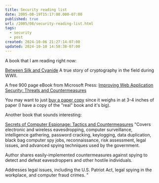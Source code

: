 ```yaml
---
title: Security reading list
date: 2005-08-19T15:17:00.000-07:00
published: true
url: /2005/08/security-reading-list.html
tags:
  - security
  - post
created: 2024-10-06 21:27:14-07:00
updated: 2024-10-10 14:58:38-07:00
---
```


A book that I am reading right now:  
  
[Between Silk and Cyanide](https://www.amazon.com/exec/obidos/ASIN/068486780X/juxtaposition-20/002-9232737-7119204) A true story of cryptography in the field during WWII.  
  
A free 900 page eBook from Microsoft Press: [Improving Web Application Security: Threats and Countermeasures](https://msdn.microsoft.com/library/default.asp?url=/library/en-us/dnnetsec/html/ThreatCounter.asp)  
  
You may want to just [buy a paper copy](https://www.amazon.com/exec/obidos/ASIN/0735618429/juxtaposition-20/002-9232737-7119204?dev-t=DW7KZDVJYZAIL%26camp=2025%26link_code=xm2) since it weighs in at 3-4 inches of paper (I have a copy of the "real" book and it's big).  
  
Another book that sounds interesting:  
  
[Secrets of Computer Espionage: Tactics and Countermeasures](https://www.amazon.com/exec/obidos/ASIN/0764537105/juxtaposition-20/002-9232737-7119204?dev-t=DW7KZDVJYZAIL%26camp=2025%26link_code=xm2) "Covers electronic and wireless eavesdropping, computer surveillance,  
intelligence gathering, password cracking, keylogging, data duplication, black bag computer spy jobs, reconnaissance, risk assessment, legal issues, and advanced spying techniques used by the government.  
  
Author shares easily-implemented countermeasures against spying to  
detect and defeat eavesdroppers and other hostile individuals.  
  
Addresses legal issues, including the U.S. Patriot Act, legal spying in the workplace, and computer fraud crimes. "